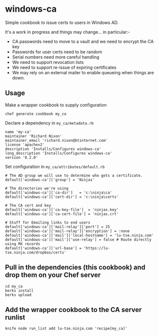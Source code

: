 # windows-ca

Simple cookbook to issue certs to users in Windows AD.

It's a work in progress and things may change... in particular:-
* CA passwords need to move to a vault and we need to encrypt the CA key
* Passwords for user certs need to be random
* Serial numbers need more careful handling
* We need to support revocation lists
* We need to support re-issue of expiring certificates
* We may rely on an external mailer to enable queueing when things are down.

## Usage

Make a wrapper cookbook to supply configuration

    chef generate cookbook my_ca

Declare a dependency in `my_ca/metadata.rb`

    name 'my-ca'
    maintainer 'Richard Nixon'
    maintainer_email 'richard.nixon@btinternet.com'
    license 'apachev2'
    description 'Installs/Configures windows-ca'
    long_description 'Installs/Configures windows-ca'
    version '0.2.0'

Set configuration in `my_ca/attributes/default.rb`

    # The AD group we will use to determine who gets a certificate.
    default['windows-ca']['group'] = 'Ninjas'

    # The directories we're using
    default['windows-ca']['ca-dir']   = 'c:\ninja\ca'
    default['windows-ca']['cert-dir'] = 'c:\ninja\certs'

    # The CA cert and key
    default['windows-ca']['ca-key-file']  = 'ninjas.key'
    default['windows-ca']['ca-cert-file'] = 'ninjas.crt'

    # Stuff for Emailing links to end users
    default['windows-ca']['mail-relay']['port'] = 25
    default['windows-ca']['mail-relay']['encryption'] = :none
    default['windows-ca']['mail']['local-hostname'] = 'lu-tse.ninja.com'
    default['windows-ca']['mail']['use-relay'] = false # Route directly using MX records
    default['windows-ca']['url-base'] = 'https://lu-tse.ninja.com/dropbox/certs'

## Pull in the dependencies (this cookbook) and drop them on your Chef server

    cd my_ca
    berks install
    berks upload

## Add the wrapper cookbook to the CA server runlist

    knife node run_list add lu-tse.ninja.com 'recipe[my_ca]'
